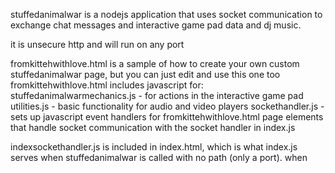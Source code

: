 stuffedanimalwar is a nodejs application that uses socket communication to exchange chat messages and interactive game pad data and dj music.

it is unsecure http and will run on any port

fromkittehwithlove.html is a sample of how to create your own custom stuffedanimalwar page, but you can just edit and use this one too
fromkittehwithlove.html includes javascript for:
stuffedanimalwarmechanics.js - for actions in the interactive game pad
utilities.js - basic functionality for audio and video players
sockethandler.js - sets up javascript event handlers for fromkittehwithlove.html page elements that handle socket communication with the socket handler in index.js

indexsockethandler.js is included in index.html, which is what index.js
serves when stuffedanimalwar is called with no path (only a port). when 